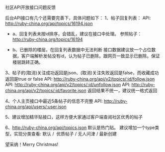 社区API开放接口问题反馈

后台API接口有几个还需要完善下，具体问题如下：
1、帖子回复列表：
    API: http://ruby-china.org/api/topics/16194.json
    
 * a、回复列表未按id排序，会错乱，建议在接口中处理。
    参照帖子：http://ruby-china.org/topics/16194

 * b、已删除的楼层，在回复列表数据中无法判断
    接口数据建议放一个占位数据，客户端解析发帖没有id，认为帖子已删除。跟网页一致显示已删除。保证楼层跳转正确。

3、帖子的(取消)关注成功返回是json、(取消)关注失败返回是false，而收藏成功返回是true or false
    API: http://ruby-china.org/api/v2/topics/:id/follow.json
    API: http://ruby-china.org/api/v2/topics/:id/unfollow.json
    API: http://ruby-china.org/api/v2/topics/:id/favorite.json
    返回结果不统一，建议统一格式返回

4、个人主页接口中最近5条帖子的信息不完整
    API: http://ruby-china.org/api/users/:user.json

5、建议增加精华贴接口，这样方便大家通过客户端查阅社区优秀的帖子

6、http://ruby-china.org/api/topics.json 默认是热门贴。
    建议增加一个type类型，实现分类查看: 默认 /  优质帖子 / 无人问津 / 最新创建

望采纳！Merry Christmas!
